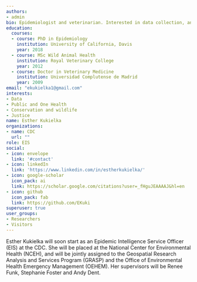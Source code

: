 ```yaml
---
authors:
- admin
bio: Epidemiologist and veterinarian. Interested in data collection, analysis, interpretation and (of course) communication in several fields, especially public health, one health and animal health/welfare/conservation.
education:
  courses:
  - course: PhD in Epidemiology
    institution: University of California, Davis
    year: 2018
  - course: MSc Wild Animal Health
    institution: Royal Veterinary College
    year: 2012
  - course: Doctor in Veterinary Medicine
    institution: Universidad Complutense de Madrid
    year: 2009
email: "ekukielka1@gmail.com"
interests:
- Data
- Public and One Health
- Conservation and wildlife
- Justice
name: Esther Kukielka
organizations:
- name: CDC
  url: ""
role: EIS
social:
- icon: envelope
  link: '#contact'
- icon: linkedIn
  link: 'https://www.linkedin.com/in/estherkukielka/'
- icon: google-scholar
  icon_pack: ai
  link: https://scholar.google.com/citations?user=_fHguJEAAAAJ&hl=en
- icon: github
  icon_pack: fab
  link: https://github.com/EKuki
superuser: true
user_groups:
- Researchers
- Visitors
---
```


Esther Kukielka will soon start as an Epidemic Intelligence Service Officer (EIS) at the CDC. She will be placed at the National Center for Environmental Health (NCEH), and will be jointly assigned to the Geospatial Research Analysis and Services Program (GRASP) and the Office of Environmental Health Emergency Management (OEHEM). Her supervisors will be Renee Funk, Stephanie Foster and Andy Dent.
